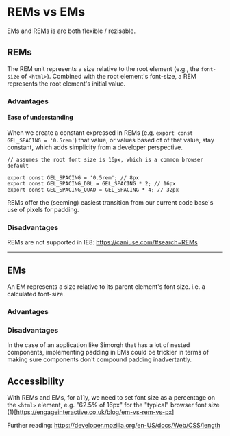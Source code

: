 # REMs vs EMs
EMs and REMs is are both flexible / rezisable.


## REMs

The REM unit represents a size relative to the root element (e.g., the `font-size` of `<html>`). Combined with the root element's font-size, a REM represents the root element's initial value. 

### Advantages

#### Ease of understanding 
When we create a constant expressed in REMs (e.g. `export const GEL_SPACING = '0.5rem'`) that value, or values based of of that value, stay constant, which adds simplicity from a developer perspective.

```
// assumes the root font size is 16px, which is a common browser default

export const GEL_SPACING = '0.5rem'; // 8px
export const GEL_SPACING_DBL = GEL_SPACING * 2; // 16px 
export const GEL_SPACING_QUAD = GEL_SPACING * 4; // 32px
```

REMs offer the (seeming) easiest transition from our current code base's use of pixels for padding.

### Disadvantages
REMs are not supported in IE8: https://caniuse.com/#search=REMs

<hr/>

## EMs
An EM represents a size relative to its parent element's font size. i.e. a calculated font-size.

### Advantages


### Disadvantages
In the case of an application like Simorgh that has a lot of nested components, implementing padding in EMs could be trickier in terms of making sure components don't compound padding inadvertantly.  

## Accessibility
With REMs and EMs, for a11y, we need to set font size as a percentage on the `<html>` element, e.g. "62.5% of 16px" for the "typical" browser font size (1)[https://engageinteractive.co.uk/blog/em-vs-rem-vs-px]

Further reading: 
https://developer.mozilla.org/en-US/docs/Web/CSS/length



